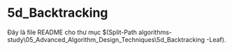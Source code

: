 # 5d_Backtracking

Đây là file README cho thư mục $(Split-Path algorithms-study\05_Advanced_Algorithm_Design_Techniques\5d_Backtracking -Leaf).
